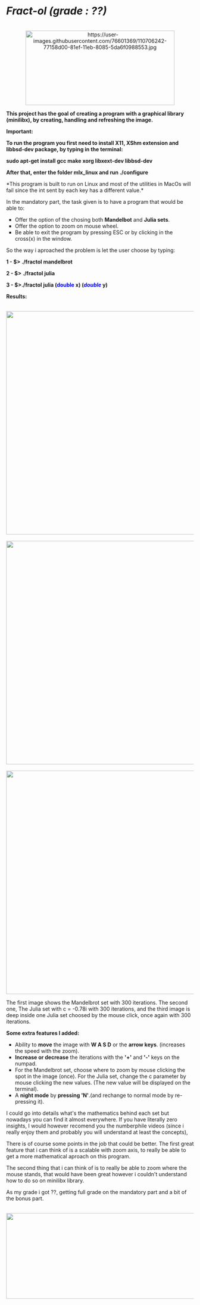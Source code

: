 <h1><em>Fract-ol</em><strong><em> (grade : ??)</em></strong></h1>
<div align="center"><br /><img src="https://user-images.githubusercontent.com/76601369/110706242-77158d00-81ef-11eb-8085-5da6f0988553.jpg" alt="https://user-images.githubusercontent.com/76601369/110706242-77158d00-81ef-11eb-8085-5da6f0988553.jpg" width="400" height="200" /></div>
<p><strong>This project has the goal of creating a program with a graphical library (minilibx), by creating, handling and refreshing the image.</strong></p>
<p><strong>Important: <p>To run the program you first need to install X11, XShm extension and libbsd-dev package, by typing in the terminal:</strong></p>
<p><strong>sudo apt-get install gcc make xorg libxext-dev libbsd-dev</strong></p>
<p><strong>After that, enter the folder mlx_linux and run ./configure</strong></p>
<p>*This program is built to run on Linux and most of the utilities in MacOs will fail since the int sent by each key has a different value.*</p>
<p>In the mandatory part, the task given is to have a program that would be able to:</p>
<ul style="list-style-type: square;">
<li>Offer the option of the chosing both <strong>Mandelbot</strong> and <strong>Julia sets</strong>.</li>
<li>Offer the option to zoom on mouse wheel.</li>
<li>Be able to exit the program by pressing ESC or by clicking in the cross(x) in the window.</li>
</ul>
<p>So the way i aproached the problem is let the user choose by typing:</p>
<p><strong>1 - $&gt; ./fractol mandelbrot</strong></p>
<p><strong>2 - $&gt; ./fractol julia</strong></p>
<p><strong>3 - $&gt;./fractol julia (<span style="color: #0000ff;">double</span> x) (<span style="color: #0000ff;"><em>double</em></span> y)</strong></p>
<p><strong>Results:</strong></p>
<div align="center"><br /><img src="https://user-images.githubusercontent.com/99777188/193884765-f578d346-c4f2-4c4f-9dfb-ac5cc841b6e6.png" width="630" height="600" /></div>
<div align="center"><br /><img src="https://user-images.githubusercontent.com/99777188/193886379-44997b70-9ac6-448c-957b-2be10803786e.png" width="600" height="600" /></div>
<div align="center"><br /><img src="https://user-images.githubusercontent.com/99777188/193886687-47013174-1cfa-48ac-b8c2-055083aefd46.png" width="600" height="600" /></div>
<p>The first image shows the Mandelbrot set with 300 iterations. The second one, The Julia set with c = -0.78i with 300 iterations, and the third image is deep inside one Julia set choosed by the mouse click, once again with 300 iterations. </p>
<p><strong>Some extra features I added:</strong></p>
<ul style="list-style-type: square;">
<li>Ability to <strong>move</strong> the image with <strong>W A S D</strong> or the <strong>arrow keys</strong>. (increases the speed with the zoom).</li>
<li><strong>Increase or decrease</strong> the iterations with the <strong>'+'</strong> and <strong>'-'</strong> keys on the numpad.</li>
<li>For the Mandelbrot set, choose where to zoom by mouse clicking the spot in the image (once). For the Julia set, change the c parameter by mouse clicking the new values. (The new value will be displayed on the terminal).</li>
<li>A <strong>night mode</strong> by <strong>pressing 'N'</strong>.(and rechange to normal mode by re-pressing it).</li>
</ul>
<p>I could go into details what's the mathematics behind each set but nowadays you can find it almost everywhere. If you have literally zero insights, I would however recomend you the numberphile videos (since i really enjoy them and probably you will understand at least the concepts),</p>
<p>There is of course some points in the job that could be better. The first great feature that i can think of is a scalable with zoom axis, to really be able to get a more mathematical aproach on this program.</p>
<p>The second thing that i can think of is to really be able to zoom where the mouse stands, that would have been great however i couldn't understand how to do so on minilibx library.</p>
<p>As my grade i got ??, getting full grade on the mandatory  part and a bit of the bonus part.</p>
<div align="center"><br /><img src="https://user-images.githubusercontent.com/99777188/193395212-77b31dcb-76cb-478f-8024-16e6b4960e28.png" width="800" height="230" /></div>
